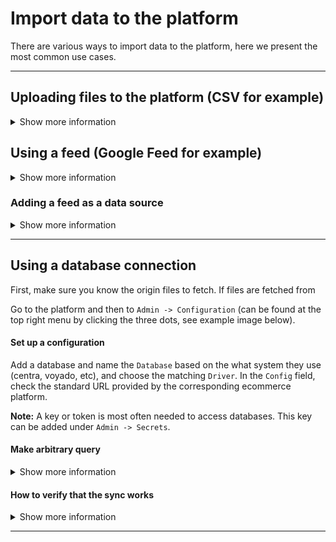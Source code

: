 # Import data to the platform

There are various ways to import data to the platform, here we present the most common use cases.

---

## Uploading files to the platform (CSV for example)
<details class="optional-class"><summary>Show more information</summary>
Go to the platform and then to `Manage data -> Import files` (can be found at the top right menu by clicking the three dots, see example image below). 

Drag the file to the drop-box in order to upload it to the platform

Uploaded files are available from the "imports (csv-fs)" database connection when creating new sources (see next step).

<img width="1216" alt="Screenshot 2022-05-10 at 10 31 52" src="https://user-images.githubusercontent.com/4352260/167585247-b7f840a9-a43a-4a7d-bf76-1757e4f688cb.png">
</details>

## Using a feed (Google Feed for example)
<details class="optional-class"><summary>Show more information</summary>

A feed is a file that contains a list of products that often is used to advertise through Google Merchant Center. Often these feeds are updated with latest information which means Infobaleen can use the feed to add relevant product details to the platform, such as image link data.

Feeds are most often published as a public URL in format `.xml`.
</details>

### Adding a feed as a data source
<details class="optional-class"><summary>Show more information</summary>

1. Get the public URL of the feed
2. Add a new `source`, often it is a good idea to add a "Merge Filter" to avoid fetching too much data (you can for example add `now() < toFloat(last_seen) + 7*24*3600`)
3. Add a query similar to below and also add `decoder=head` in the field `Preprocessor directives` to show the file structure. Note that you have to write `url:` before `https://`, see example below
```
SELECT
    *
FROM `url:https://shop.com/plugin-export/shoppingfeed/se`  
```

[Note that you have to write **url:** before https://]  


#### Preprocessor directives


Start by writing `decoder=xml` (or `=feed`) to show the file structure, it will in the preview window show the content.


**decoder:** describes what file format, xml, csv, json etc.  
**root:** navigates the file and shows where you want to read data.  
**rowtag:** selects the object.  
**pluck:** inside your rowtag you can have multiple data columns, pluck lets you choose wich you want to get.  

Below is an example of what to write in the preprocessor to fetch feed data correctly:
`decoder=xml`  
`root=rss.channel`  
`rowtag=item`  
`pluck=google_product_category,price`  

resulting in this outcome
![image](https://user-images.githubusercontent.com/102239423/169994099-991016fc-cdb8-4e63-a60a-83726a1f7e87.png)

#### JSON Files
<details class="optional-class"><summary>Show more information</summary>
An example json file could look like:
```
[
    {
        "id": "",
        "user_id": "",
        "username": ""
    },
    {
        "id": "",
        "user_id": "",
        "username": ""
    }
]

```

```
SELECT * FROM `url:https://...json`  
```
##### preprocessing directive for json
`decoder=json`  
`json_prefix=[0]`
```
</details>
</details>

---

## Using a database connection

First, make sure you know the origin files to fetch. If files are fetched from 

Go to the platform and then to `Admin -> Configuration` (can be found at the top right menu by clicking the three dots, see example image below).



#### Set up a configuration
Add a database and name the `Database` based on the what system they use (centra, voyado, etc), and choose the matching `Driver`. In the `Config` field, check the standard URL provided by the corresponding ecommerce platform. 

**Note:** A key or token is most often needed to access databases. This key can be added under `Admin -> Secrets`. 

#### Make arbitrary query 
<details class="optional-class"><summary>Show more information</summary>

Create a source and make an arbitrary query similar to ``` SELECT * FROM `users.gz` ``` for Centra. You can list possible paths by using ``` SELECT * FROM `*` ```. 

This will trigger a proxy sync, and in the case of a Centra customer as in the example image below, the `.gz` files will appear once completed. This normally takes 1-5 hours.


</details>


#### How to verify that the sync works
<details class="optional-class"><summary>Show more information</summary>

Choose the source you created and press the pen to edit it. Go to the `ADD QUERY` tab and choose ```“SELECT * FROM `*`”```. 

If the sync is ready, you will see a list of files to choose from, for example, `users.gz`, `items.gz`, `interactions.gz`, see image below. If you see the files imported you are now ready to [create sources!](https://github.com/infobaleen/customer-success/blob/main/Documentation/Platform/Menu/Manage%20Data/Sources.md)

<img width="954" alt="Screenshot 2022-05-10 at 14 59 33" src="https://user-images.githubusercontent.com/4352260/167635009-bee5c795-271c-49f9-a92c-840a415f120f.png">

</details>

---


